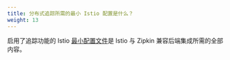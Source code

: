 ```yaml
---
title: 分布式追踪所需的最小 Istio 配置是什么？
weight: 13
---
```


启用了追踪功能的 Istio [最小配置文件](/zh/docs/setup/kubernetes/install/helm/)是 Istio 与 Zipkin 兼容后端集成所需的全部内容。
